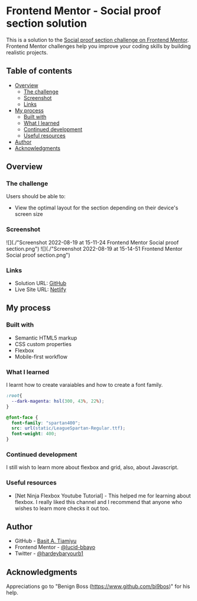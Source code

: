 # Frontend Mentor - Social proof section solution

This is a solution to the [Social proof section challenge on Frontend Mentor](https://www.frontendmentor.io/challenges/social-proof-section-6e0qTv_bA). Frontend Mentor challenges help you improve your coding skills by building realistic projects. 

## Table of contents

- [Overview](#overview)
  - [The challenge](#the-challenge)
  - [Screenshot](#screenshot)
  - [Links](#links)
- [My process](#my-process)
  - [Built with](#built-with)
  - [What I learned](#what-i-learned)
  - [Continued development](#continued-development)
  - [Useful resources](#useful-resources)
- [Author](#author)
- [Acknowledgments](#acknowledgments)

## Overview

### The challenge

Users should be able to:

- View the optimal layout for the section depending on their device's screen size

### Screenshot

![](./"Screenshot 2022-08-19 at 15-11-24 Frontend Mentor Social proof section.png")
![](./"Screenshot 2022-08-19 at 15-14-51 Frontend Mentor Social proof section.png")

### Links

- Solution URL: [GitHub](https://www.github.com/lucid-bbayo/social-proof-section)
- Live Site URL: [Netlify](https://lucidsocialproof.netlify.com)

## My process

### Built with

- Semantic HTML5 markup
- CSS custom properties
- Flexbox
- Mobile-first workflow

### What I learned

I learnt how to create varaiables and how to create a font family.

```css
:root{
  --dark-magenta: hsl(300, 43%, 22%);
}

@font-face {
  font-family: "spartan400";
  src: url(static/LeagueSpartan-Regular.ttf);
  font-weight: 400;
}
```

### Continued development

I still wish to learn more about flexbox and grid, also, about Javascript.

### Useful resources

- [Net Ninja Flexbox Youtube Tutorial] - This helped me for learning about flexbox. I really liked this channel and I recommend that anyone who wishes to learn more checks it out too.

## Author

- GitHub - [Basit A. Tiamiyu](https://www.github.com/lucid-bbayo)
- Frontend Mentor - [@lucid-bbayo](https://www.frontendmentor.io/profile/lucid-bbayo)
- Twitter - [@hardeybaryourb1](https://www.twitter.com/hardeybaryourb1)

## Acknowledgments

Appreciations go to "Benign Boss (https://www.github.com/bi9bos)" for his help.